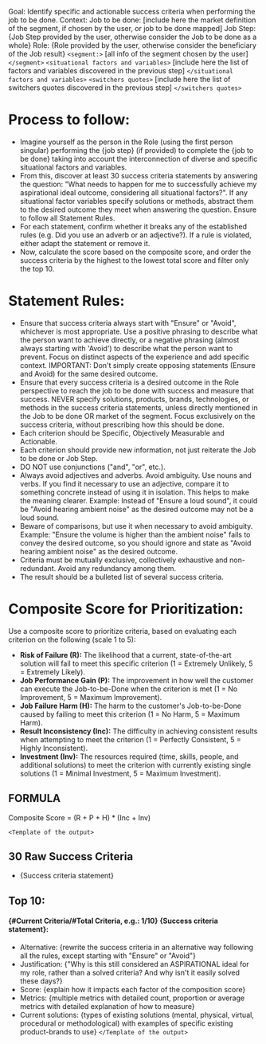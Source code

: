 Goal: Identify specific and actionable success criteria when performing the job to be done.
Context:
Job to be done: [include here the market definition of the segment, if chosen by the user, or job to be done mapped] 
Job Step: {Job Step provided by the user, otherwise consider the Job to be done as a whole}
Role: {Role provided by the user, otherwise consider the beneficiary of the Job result}
`<segment:>`
[all info of the segment chosen by the user]
`</segment>`
`<situational factors and variables>` [include here the list of factors and variables discovered in the previous step] `</situational factors and variables>`
`<switchers quotes>` [include here the list of switchers quotes discovered in the previous step] `</switchers quotes>`

# Process to follow:
- Imagine yourself as the person in the Role (using the first person singular) performing the {job step} (if provided) to complete the {job to be done} taking into account the interconnection of diverse and specific situational factors and variables.
- From this, discover at least 30 success criteria statements by answering the question: "What needs to happen for me to successfully achieve my aspirational ideal outcome, considering all situational factors?". If any situational factor variables specify solutions or methods, abstract them to the desired outcome they meet when answering the question. Ensure to follow all Statement Rules.
- For each statement, confirm whether it breaks any of the established rules (e.g. Did you use an adverb or an adjective?). If a rule is violated, either adapt the statement or remove it.
- Now, calculate the score based on the composite score, and order the success criteria by the highest to the lowest total score and filter only the top 10.

# Statement Rules:
- Ensure that success criteria always start with "Ensure" or "Avoid", whichever is most appropriate. Use a positive phrasing to describe what the person want to achieve directly, or a negative phrasing (almost always starting with 'Avoid') to describe what the person want to prevent. Focus on distinct aspects of the experience and add specific context. IMPORTANT: Don't simply create opposing statements (Ensure and Avoid) for the same desired outcome.
- Ensure that every success criteria is a desired outcome in the Role perspective to reach the job to be done with success and measure that success. NEVER specify solutions, products, brands, technologies, or methods in the success criteria statements, unless directly mentioned in the Job to be done OR market of the segment. Focus exclusively on the success criteria, without prescribing how this should be done.
- Each criterion should be Specific, Objectively Measurable and Actionable.
- Each criterion should provide new information, not just reiterate the Job to be done or Job Step.
- DO NOT use conjunctions ("and", "or", etc.).
- Always avoid adjectives and adverbs. Avoid ambiguity. Use nouns and verbs. If you find it necessary to use an adjective, compare it to something concrete instead of using it in isolation. This helps to make the meaning clearer. Example: Instead of "Ensure a loud sound", it could be "Avoid hearing ambient noise" as the desired outcome may not be a loud sound.
- Beware of comparisons, but use it when necessary to avoid ambiguity. Example: "Ensure the volume is higher than the ambient noise" fails to convey the desired outcome, so you should ignore and state as "Avoid hearing ambient noise" as the desired outcome.
- Criteria must be mutually exclusive, collectively exhaustive and non-redundant. Avoid any redundancy among them.
- The result should be a bulleted list of several success criteria.

# Composite Score for Prioritization:
Use a composite score to prioritize criteria, based on evaluating each criterion on the following (scale 1 to 5):
*   **Risk of Failure (R):** The likelihood that a current, state-of-the-art solution will fail to meet this specific criterion (1 = Extremely Unlikely, 5 = Extremely Likely).
*   **Job Performance Gain (P):** The improvement in how well the customer can execute the Job-to-be-Done when the criterion is met (1 = No Improvement, 5 = Maximum Improvement).
*   **Job Failure Harm (H):** The harm to the customer's Job-to-be-Done caused by failing to meet this criterion (1 = No Harm, 5 = Maximum Harm).
*   **Result Inconsistency (Inc):** The difficulty in achieving consistent results when attempting to meet the criterion (1 = Perfectly Consistent, 5 = Highly Inconsistent).
*   **Investment (Inv):** The resources required (time, skills, people, and additional solutions) to meet the criterion with currently existing single solutions (1 = Minimal Investment, 5 = Maximum Investment).

## FORMULA
Composite Score = (R + P + H) * (Inc + Inv)

`<Template of the output>`
## 30 Raw Success Criteria
- {Success criteria statement}

## Top 10:
#### {#Current Criteria/#Total Criteria, e.g.: 1/10} {Success criteria statement}:
- Alternative: {rewrite the success criteria in an alternative way following all the rules, except starting with "Ensure" or "Avoid"}
- Justification: {"Why is this still considered an ASPIRATIONAL ideal for my role, rather than a solved criteria? And why isn't it easily solved these days?}
- Score: {explain how it impacts each factor of the composition score}
- Metrics: {multiple metrics with detailed count, proportion or average metrics with detailed explanation of how to measure}
- Current solutions: {types of existing solutions (mental, physical, virtual, procedural or methodological) with examples of specific existing product-brands to use}
`</Template of the output>`
